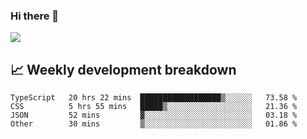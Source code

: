 ### Hi there 👋
<img align="center" src="https://github-readme-stats.vercel.app/api?username=Tumao727&show_icons=true&hide_title=true&theme=dracula" />


## 📈 Weekly development breakdown
<!--START_SECTION:waka-->

```text
TypeScript   20 hrs 22 mins  ██████████████████▒░░░░░░   73.58 %
CSS          5 hrs 55 mins   █████▒░░░░░░░░░░░░░░░░░░░   21.36 %
JSON         52 mins         ▓░░░░░░░░░░░░░░░░░░░░░░░░   03.18 %
Other        30 mins         ▒░░░░░░░░░░░░░░░░░░░░░░░░   01.86 %
```

<!--END_SECTION:waka-->